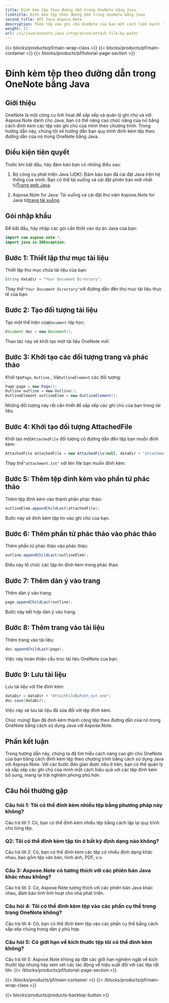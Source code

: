 ```yaml
---
title: Đính kèm tệp theo đường dẫn trong OneNote bằng Java
linktitle: Đính kèm tệp theo đường dẫn trong OneNote bằng Java
second_title: API Java Aspose.Note
description: Thêm tệp vào ghi chú OneNote của bạn một cách liền mạch! Tìm hiểu cách đính kèm theo đường dẫn trong Java bằng Aspose.Note. Bao gồm hướng dẫn và mã dễ dàng! #OneNote #Java #Aspose
weight: 11
url: /vi/java/onenote-java-integration/attach-file-by-path/
---
```


{{< blocks/products/pf/main-wrap-class >}}
{{< blocks/products/pf/main-container >}}
{{< blocks/products/pf/tutorial-page-section >}}

# Đính kèm tệp theo đường dẫn trong OneNote bằng Java

## Giới thiệu

OneNote là một công cụ linh hoạt để sắp xếp và quản lý ghi chú và với Aspose.Note dành cho Java, bạn có thể nâng cao chức năng của nó bằng cách đính kèm các tệp vào ghi chú của mình theo chương trình. Trong hướng dẫn này, chúng tôi sẽ hướng dẫn bạn quy trình đính kèm tệp theo đường dẫn của nó trong OneNote bằng Java.

## Điều kiện tiên quyết

Trước khi bắt đầu, hãy đảm bảo bạn có những điều sau:

1.  Bộ công cụ phát triển Java (JDK): Đảm bảo bạn đã cài đặt Java trên hệ thống của mình. Bạn có thể tải xuống và cài đặt phiên bản mới nhất từ[Trang web Java](https://www.oracle.com/java/).
   
2.  Aspose.Note for Java: Tải xuống và cài đặt thư viện Aspose.Note for Java từ[trang tải xuống](https://releases.aspose.com/note/java/).

## Gói nhập khẩu

Để bắt đầu, hãy nhập các gói cần thiết vào dự án Java của bạn:

```java
import com.aspose.note.*;
import java.io.IOException;
```

## Bước 1: Thiết lập thư mục tài liệu

Thiết lập thư mục chứa tài liệu của bạn:

```java
String dataDir = "Your Document Directory";
```

 Thay thế`"Your Document Directory"`với đường dẫn đến thư mục tài liệu thực tế của bạn.

## Bước 2: Tạo đối tượng tài liệu

 Tạo một thể hiện của`Document` lớp học:

```java
Document doc = new Document();
```

Thao tác này sẽ khởi tạo một tài liệu OneNote mới.

## Bước 3: Khởi tạo các đối tượng trang và phác thảo

 Khởi tạo`Page`, `Outline` , Và`OutlineElement` các đối tượng:

```java
Page page = new Page();
Outline outline = new Outline();
OutlineElement outlineElem = new OutlineElement();
```

Những đối tượng này rất cần thiết để sắp xếp các ghi chú của bạn trong tài liệu.

## Bước 4: Khởi tạo đối tượng AttachedFile

 Khởi tạo một`AttachedFile` đối tượng có đường dẫn đến tệp bạn muốn đính kèm:

```java
AttachedFile attachedFile = new AttachedFile(null, dataDir + "attachment.txt");
```

 Thay thế`"attachment.txt"` với tên file bạn muốn đính kèm.

## Bước 5: Thêm tệp đính kèm vào phần tử phác thảo

Thêm tệp đính kèm vào thành phần phác thảo:

```java
outlineElem.appendChildLast(attachedFile);
```

Bước này sẽ đính kèm tập tin vào ghi chú của bạn.

## Bước 6: Thêm phần tử phác thảo vào phác thảo

Thêm phần tử phác thảo vào phác thảo:

```java
outline.appendChildLast(outlineElem);
```

Điều này tổ chức các tập tin đính kèm trong phác thảo.

## Bước 7: Thêm dàn ý vào trang

Thêm dàn ý vào trang:

```java
page.appendChildLast(outline);
```

Bước này kết hợp dàn ý vào trang.

## Bước 8: Thêm trang vào tài liệu

Thêm trang vào tài liệu:

```java
doc.appendChildLast(page);
```

Việc này hoàn thiện cấu trúc tài liệu OneNote của bạn.

## Bước 9: Lưu tài liệu

Lưu tài liệu với file đính kèm:

```java
dataDir = dataDir + "AttachFileByPath_out.one";
doc.save(dataDir);
```

Việc này sẽ lưu tài liệu đã sửa đổi với tệp đính kèm.

Chúc mừng! Bạn đã đính kèm thành công tệp theo đường dẫn của nó trong OneNote bằng cách sử dụng Java với Aspose.Note.

## Phần kết luận

Trong hướng dẫn này, chúng ta đã tìm hiểu cách nâng cao ghi chú OneNote của bạn bằng cách đính kèm tệp theo chương trình bằng cách sử dụng Java với Aspose.Note. Với các bước đơn giản được nêu ở trên, bạn có thể quản lý và sắp xếp các ghi chú của mình một cách hiệu quả với các tệp đính kèm bổ sung, mang lại trải nghiệm phong phú hơn.

## Câu hỏi thường gặp

### Câu hỏi 1: Tôi có thể đính kèm nhiều tệp bằng phương pháp này không?

Câu trả lời 1: Có, bạn có thể đính kèm nhiều tệp bằng cách lặp lại quy trình cho từng tệp.

### Q2: Tôi có thể đính kèm tập tin ở bất kỳ định dạng nào không?

Câu trả lời 2: Có, bạn có thể đính kèm các tệp có nhiều định dạng khác nhau, bao gồm tệp văn bản, hình ảnh, PDF, v.v.

### Câu 3: Aspose.Note có tương thích với các phiên bản Java khác nhau không?

Câu trả lời 3: Có, Aspose.Note tương thích với các phiên bản Java khác nhau, đảm bảo tính linh hoạt cho nhà phát triển.

### Câu hỏi 4: Tôi có thể đính kèm tệp vào các phần cụ thể trong trang OneNote không?

Câu trả lời 4: Có, bạn có thể đính kèm tệp vào các phần cụ thể bằng cách sắp xếp chúng trong dàn ý phù hợp.

### Câu hỏi 5: Có giới hạn về kích thước tệp tôi có thể đính kèm không?

Câu trả lời 5: Aspose.Note không áp đặt các giới hạn nghiêm ngặt về kích thước tệp nhưng hãy xem xét các tác động về hiệu suất đối với các tệp rất lớn.
{{< /blocks/products/pf/tutorial-page-section >}}

{{< /blocks/products/pf/main-container >}}
{{< /blocks/products/pf/main-wrap-class >}}

{{< blocks/products/products-backtop-button >}}
